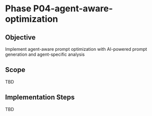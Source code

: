 # Phase P04-agent-aware-optimization

## Objective
Implement agent-aware prompt optimization with AI-powered prompt generation and agent-specific analysis

## Scope
TBD

## Implementation Steps
TBD
